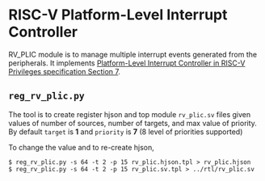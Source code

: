 # RISC-V Platform-Level Interrupt Controller

RV_PLIC module is to manage multiple interrupt events generated from the
peripherals. It implements [Platform-Level Interrupt Controller in RISC-V
Privileges specification Section
7](https://people.eecs.berkeley.edu/~krste/papers/riscv-privileged-v1.9.pdf#page=73).

## `reg_rv_plic.py`

The tool is to create register hjson and top module `rv_plic.sv` files given
values of number of sources, number of targets, and max value of priority. By
default `target` is **1** and `priority` is **7** (8 level of priorities
supported)

To change the value and to re-create hjson,

    $ reg_rv_plic.py -s 64 -t 2 -p 15 rv_plic.hjson.tpl > rv_plic.hjson
    $ reg_rv_plic.py -s 64 -t 2 -p 15 rv_plic.sv.tpl > ../rtl/rv_plic.sv

